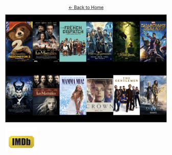 <p style="text-align:center;">
  <a href="/">← Back to Home</a>
</p>




<!-- Filmography コラージュ画像 -->
<img src="./images/filmography_tmp.png" alt="Filmography Collage" width="700">

<!-- IMDb ロゴ（リンク付き） -->
<p>
  <a href="https://www.imdb.com/name/nm2503091/" target="_blank">
    <img src="./images/imdb-iphone-main1.jpg" alt="IMDb Profile" width="100">
  </a>
</p>
